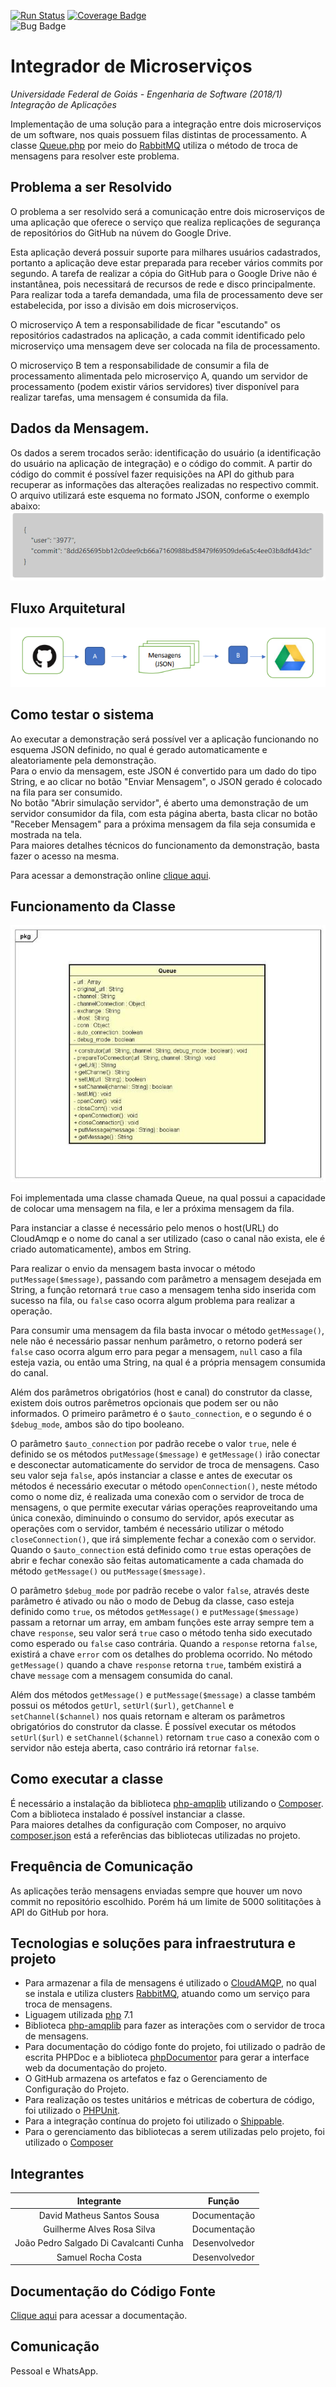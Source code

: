 [![Run Status](https://api.shippable.com/projects/5b286fd26104a90700905497/badge?branch=master)](https://app.shippable.com/github/MSSDavid/integrador)
[![Coverage Badge](https://api.shippable.com/projects/5b286fd26104a90700905497/coverageBadge?branch=master)](https://app.shippable.com/github/MSSDavid/integrador)  
![Bug Badge](https://sonarcloud.io/api/project_badges/measure?project=integraccaoi2018&metric=bugs)


# Integrador de Microserviços
*Universidade Federal de Goiás - Engenharia de Software (2018/1)*   
*Integração de Aplicações*   

Implementação de uma solução para a integração entre dois microserviços de um software, nos quais possuem filas distintas de processamento. A classe [Queue.php](https://github.com/MSSDavid/integrador/blob/master/source/app/Queue.php) por meio do [RabbitMQ](https://www.rabbitmq.com/) utiliza o método de troca de mensagens para resolver este problema.  

## Problema a ser Resolvido
 O problema a ser resolvido será a comunicação entre dois microserviços de uma aplicação que oferece o serviço que realiza replicações de segurança de repositórios do GitHub na núvem do Google Drive.  

Esta aplicação deverá possuir suporte para milhares usuários cadastrados, portanto a aplicação deve estar preparada para receber vários commits por segundo. A tarefa de realizar a cópia do GitHub para o Google Drive não é instantânea, pois necessitará de recursos de rede e disco principalmente. Para realizar toda a tarefa demandada, uma fila de processamento deve ser estabelecida, por isso a divisão em dois microserviços.  

O microserviço A tem a responsabilidade de ficar "escutando" os repositórios cadastrados na aplicação, a cada commit identificado pelo microserviço uma mensagem deve ser colocada na fila de processamento.  

O microserviço B tem a responsabilidade de consumir a fila de processamento alimentada pelo microserviço A, quando um servidor de processamento (podem existir vários servidores) tiver disponível para realizar tarefas, uma mensagem é consumida da fila.  

## Dados da Mensagem.
Os dados a serem trocados serão: identificação do usuário (a identificação do usuário na aplicação de integração) e o código do commit. A partir do código do commit é possível fazer requisições na API do github para recuperar as informações das alterações realizadas no respectivo commit. O arquivo utilizará este esquema no formato JSON, conforme o exemplo abaixo:  
![Mensagem exemplo](https://github.com/MSSDavid/integrador/blob/master/docs/images/msg_exemplo.png)

## Fluxo Arquitetural
![Fluxo Arquitetural](https://github.com/MSSDavid/integrador/blob/master/docs/images/arquitetura.png)  

## Como testar o sistema

Ao executar a demonstração será possível ver a aplicação funcionando no esquema JSON definido, no qual é gerado automaticamente e aleatoriamente pela demonstração.   
Para o envio da mensagem, este JSON é convertido para um dado do tipo String, e ao clicar no botão "Enviar Mensagem", o JSON gerado é colocado na fila para ser consumido.  
No botão "Abrir simulação servidor", é aberto uma demonstração de um servidor consumidor da fila, com esta página aberta, basta clicar no botão "Receber Mensagem" para a próxima mensagem da fila seja consumida e mostrada na tela.    
Para maiores detalhes técnicos do funcionamento da demonstração, basta fazer o acesso na mesma.

Para acessar a demonstração online [clique aqui](https://integrador2017.000webhostapp.com/).

## Funcionamento da Classe

![Diagrama UML - Queue.php](https://github.com/MSSDavid/integrador/blob/master/docs/Diagrama%20de%20Classes/Diagrama%20de%20Classes%20UML.jpg)  

Foi implementada uma classe chamada Queue, na qual possui a capacidade de colocar uma mensagem na fila, e ler a próxima mensagem da fila.

Para instanciar a classe é necessário pelo menos o host(URL) do CloudAmqp e o nome do canal a ser utilizado (caso o canal não exista, ele é criado automaticamente), ambos em String.

Para realizar o envio da mensagem basta invocar o método `putMessage($message)`, passando com parâmetro a mensagem desejada em String, a função retornará `true` caso a mensagem tenha sido inserida com sucesso na fila, ou `false` caso ocorra algum problema para realizar a operação. 

Para consumir uma mensagem da fila basta invocar o método `getMessage()`, nele não é necessário passar nenhum parâmetro, o retorno poderá ser `false` caso ocorra algum erro para pegar a mensagem, `null` caso a fila esteja vazia, ou então uma String, na qual é a própria mensagem consumida do canal.

Além dos parâmetros obrigatórios (host e canal) do construtor da classe, existem dois outros parêmetros opcionais que podem ser ou não informados. O primeiro parâmetro é o `$auto_connection`, e o segundo é o `$debug_mode`, ambos são do tipo booleano.

O parâmetro `$auto_connection` por padrão recebe o valor `true`, nele é definido se os métodos `putMessage($message)` e `getMessage()` irão conectar e desconectar automaticamente do servidor de troca de mensagens. Caso seu valor seja `false`, após instanciar a classe e antes de executar os métodos é necessário executar o método `openConnection()`, neste método como o nome diz, é realizada uma conexão com o servidor de troca de mensagens, o que permite executar várias operações reaproveitando uma única conexão, diminuindo o consumo do servidor, após executar as operações com o servidor, também é necessário utilizar o método `closeConnection()`, que irá simplemente fechar a conexão com o servidor. Quando o `$auto_connection` está definido como `true` estas operações de abrir e fechar conexão são feitas automaticamente a cada chamada do método `getMessage()` ou `putMessage($message)`.  

O parâmetro `$debug_mode` por padrão recebe o valor `false`, através deste parâmetro é ativado ou não o modo de Debug da classe, caso esteja definido como `true`, os métodos `getMessage()` e `putMessage($message)` passam a retornar um array, em ambam funções este array sempre tem a chave `response`, seu valor será `true` caso o método tenha sido executado como esperado ou `false` caso contrária. Quando a `response` retorna `false`, existirá a chave `error` com os detalhes do problema ocorrido. No método `getMessage()` quando a chave `response` retorna `true`, também existirá a chave `message` com a mensagem consumida do canal.  

Além dos métodos `getMessage()` e `putMessage($message)` a classe também possui os métodos `getUrl`, `setUrl($url)`, `getChannel` e `setChannel($channel)` nos quais retornam e alteram os parâmetros obrigatórios do construtor da classe. É possível executar os métodos `setUrl($url)` e `setChannel($channel)` retornam `true` caso a conexão com o servidor não esteja aberta, caso contrário irá retornar `false`.  

## Como executar a classe
É necessário a instalação da biblioteca [php-amqplib](https://github.com/cloudamqp/php-amqplib-example) utilizando o [Composer](https://getcomposer.org/). Com a biblioteca instalado é possível instanciar a classe.  
Para maiores detalhes da configuração com Composer, no arquivo [composer.json](https://github.com/MSSDavid/integrador/blob/master/composer.json) está a referências das bibliotecas utilizadas no projeto.

## Frequência de Comunicação
As aplicações terão mensagens enviadas sempre que houver um novo commit no repositório escolhido.
Porém há um limite de 5000 solititações à API do GitHub por hora.

## Tecnologias e soluções para infraestrutura e projeto
* Para armazenar a fila de mensagens é utilizado o [CloudAMQP](https://cloudamqp.com), no qual se instala e utiliza clusters [RabbitMQ](https://rabbitmq.com), atuando como um serviço para troca de mensagens.  
* Liguagem utilizada [php](https://secure.php.net) 7.1
* Biblioteca [php-amqplib](https://github.com/cloudamqp/php-amqplib-example) para fazer as interações com o servidor de troca de mensagens.
* Para documentação do código fonte do projeto, foi utilizado o padrão de escrita PHPDoc e a biblioteca [phpDocumentor](https://www.phpdoc.org/) para gerar a interface web da documentação do projeto.
* O GitHub armazena os artefatos e faz o Gerenciamento de Configuração do Projeto.
* Para realização os testes unitários e métricas de cobertura de código, foi utilizado o [PHPUnit](https://phpunit.de/).
* Para a integração contínua do projeto foi utilizado o [Shippable](https://www.shippable.com/).
* Para o gerenciamento das bibliotecas a serem utilizadas pelo projeto, foi utilizado o [Composer](https://getcomposer.org/)


## Integrantes

| Integrante | Função |
|:-:|:-:|
 David Matheus Santos Sousa | Documentação |
 Guilherme Alves Rosa Silva | Documentação |
 João Pedro Salgado Di Cavalcanti Cunha | Desenvolvedor | 
 Samuel Rocha Costa | Desenvolvedor | 
 
 ## Documentação do Código Fonte
 [Clique aqui](https://mssdavid.github.io/integrador/) para acessar a documentação.
 
 ## Comunicação 
 Pessoal e WhatsApp.
